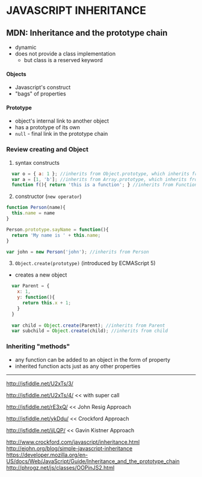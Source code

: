 # JAVASCRIPT INHERITANCE #


## MDN: Inheritance and the prototype chain ##
* dynamic
* does not provide a class implementation
  * but class is a reserved keyword


#### Objects ####
* Javascript's construct
* "bags" of properties


#### Prototype ####
* object's internal link to another object
* has a prototype of its own
* ``null`` - final link in the prototype chain


### Review creating and Object ###
1. syntax constructs

```js
  var o = { a: 1 }; //inherits from Object.prototype, which inherits from null
  var a = [1, 'b']; //inherits from Array.prototype, which inherits from Object.prototype
  function f(){ return 'this is a function'; } //inherits from Function.prototype, which inherits from Object.prototype?
```


2. constructor (``new operator``)

```js
function Person(name){
  this.name = name
}

Person.prototype.sayName = function(){
  return 'My name is ' + this.name;
}

var john = new Person('john'); //inherits from Person
```

3. ``Object.create(prototype)`` (introduced by ECMAScript 5)
  * creates a new object

```js
  var Parent = {
    x: 1,
    y: function(){
      return this.x + 1;
    }
  }
  
  var child = Object.create(Parent); //inherits from Parent
  var subchild = Object.create(child); //inherits from child
```

### Inheriting "methods" ###
* any function can be added to an object in the form of property
* inherited function acts just as any other properties

---






http://jsfiddle.net/U2xTs/3/

http://jsfiddle.net/U2xTs/4/ << with super call

http://jsfiddle.net/rE3xQ/ << John Resig Approach

http://jsfiddle.net/ykDdu/ << Crockford Approach

http://jsfiddle.net/jjLQP/ << Gavin Kistner Approach


http://www.crockford.com/javascript/inheritance.html
http://ejohn.org/blog/simple-javascript-inheritance
https://developer.mozilla.org/en-US/docs/Web/JavaScript/Guide/Inheritance_and_the_prototype_chain
http://phrogz.net/js/classes/OOPinJS2.html
